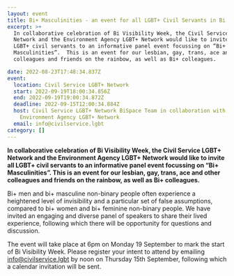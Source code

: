 ```yaml
---
layout: event
title: Bi+ Masculinities - an event for all LGBT+ Civil Servants in Bi Visibility Week
excerpt: >+
  In collaborative celebration of Bi Visibility Week, the Civil Service LGBT+
  Network and the Environment Agency LGBT+ Network would like to invite all
  LGBT+ civil servants to an informative panel event focussing on “Bi+
  Masculinities”.  This is an event for our lesbian, gay, trans, ace and other
  colleagues and friends on the rainbow, as well as Bi+ colleagues.

date: 2022-08-23T17:48:34.837Z
event:
  location: Civil Service LGBT+ Network
  start: 2022-09-19T18:00:34.856Z
  end: 2022-09-19T19:00:34.872Z
  deadline: 2022-09-15T12:00:34.884Z
  host: Civil Service LGBT+ Network BiSpace Team in collaboration with The
    Environment Agency LGBT+ Network
  email: info@civilservice.lgbt
category: []
---
```

**In collaborative celebration of Bi Visibility Week, the Civil Service LGBT+ Network and the Environment Agency LGBT+ Network would like to invite all LGBT+ civil servants to an informative panel event focussing on “Bi+ Masculinities”.  This is an event for our lesbian, gay, trans, ace and other colleagues and friends on the rainbow, as well as Bi+ colleagues.**

Bi+ men and bi+ masculine non-binary people often experience a heightened level of invisibility and a particular set of false assumptions, compared to bi+ women and bi+ feminine non-binary people.  We have invited an engaging and diverse panel of speakers to share their lived experience, following which there will be opportunity for questions and discussion.

The event will take place at 6pm on Monday 19 September to mark the start of Bi Visibility Week.  Please register your intent to attend by emailing info@civilservice.lgbt by noon on Thursday 15th September, following which a calendar invitation will be sent.